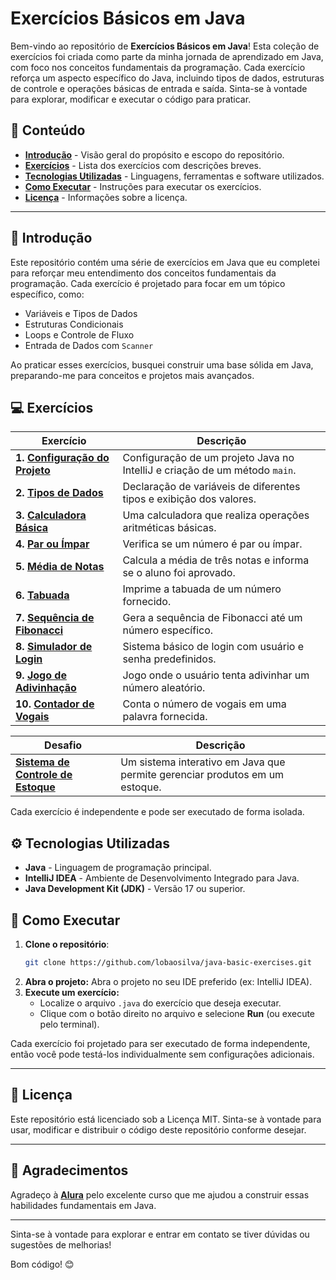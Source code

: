 # Exercícios Básicos em Java

Bem-vindo ao repositório de **Exercícios Básicos em Java**! Esta coleção de exercícios foi criada como parte da minha jornada de aprendizado em Java, com foco nos conceitos fundamentais da programação. Cada exercício reforça um aspecto específico do Java, incluindo tipos de dados, estruturas de controle e operações básicas de entrada e saída. Sinta-se à vontade para explorar, modificar e executar o código para praticar.

## 📑 Conteúdo

- **[Introdução](#-introdução)** - Visão geral do propósito e escopo do repositório.
- **[Exercícios](#-exercícios)** - Lista dos exercícios com descrições breves.
- **[Tecnologias Utilizadas](#%EF%B8%8F-tecnologias-utilizadas)** - Linguagens, ferramentas e software utilizados.
- **[Como Executar](#-como-executar)** - Instruções para executar os exercícios.
- **[Licença](#-licença)** - Informações sobre a licença.

---

## 📝 Introdução

Este repositório contém uma série de exercícios em Java que eu completei para reforçar meu entendimento dos conceitos fundamentais da programação. Cada exercício é projetado para focar em um tópico específico, como:

- Variáveis e Tipos de Dados
- Estruturas Condicionais
- Loops e Controle de Fluxo
- Entrada de Dados com `Scanner`

Ao praticar esses exercícios, busquei construir uma base sólida em Java, preparando-me para conceitos e projetos mais avançados.

## 💻 Exercícios

| Exercício                | Descrição                                                                       |
|--------------------------|---------------------------------------------------------------------------------|
| **1. [Configuração do Projeto](https://github.com/lobaosilva/java-basic-exercises/tree/main/src/exercicio1)**  | Configuração de um projeto Java no IntelliJ e criação de um método `main`. |
| **2. [Tipos de Dados](https://github.com/lobaosilva/java-basic-exercises/tree/main/src/exercicio2)**    | Declaração de variáveis de diferentes tipos e exibição dos valores.             |
| **3. [Calculadora Básica](https://github.com/lobaosilva/java-basic-exercises/tree/main/src/exercicio3)** | Uma calculadora que realiza operações aritméticas básicas.                     |
| **4. [Par ou Ímpar](https://github.com/lobaosilva/java-basic-exercises/tree/main/src/exercicio4)**      | Verifica se um número é par ou ímpar.                                          |
| **5. [Média de Notas](https://github.com/lobaosilva/java-basic-exercises/tree/main/src/exercicio5)**    | Calcula a média de três notas e informa se o aluno foi aprovado.               |
| **6. [Tabuada](https://github.com/lobaosilva/java-basic-exercises/tree/main/src/exercicio6)**           | Imprime a tabuada de um número fornecido.                                      |
| **7. [Sequência de Fibonacci](https://github.com/lobaosilva/java-basic-exercises/tree/main/src/exercicio7)** | Gera a sequência de Fibonacci até um número específico.                   |
| **8. [Simulador de Login](https://github.com/lobaosilva/java-basic-exercises/tree/main/src/exercicio8)** | Sistema básico de login com usuário e senha predefinidos.                     |
| **9. [Jogo de Adivinhação](https://github.com/lobaosilva/java-basic-exercises/tree/main/src/exercicio9)** | Jogo onde o usuário tenta adivinhar um número aleatório.                     |
| **10. [Contador de Vogais](https://github.com/lobaosilva/java-basic-exercises/tree/main/src/exercicio10)** | Conta o número de vogais em uma palavra fornecida.                          |

| Desafio                  | Descrição                                                                       |
|--------------------------|---------------------------------------------------------------------------------|
| **[Sistema de Controle de Estoque](https://github.com/lobaosilva/InventoryManager)** | Um sistema interativo em Java que permite gerenciar produtos em um estoque. |

Cada exercício é independente e pode ser executado de forma isolada.

## ⚙️ Tecnologias Utilizadas

- **Java** - Linguagem de programação principal.
- **IntelliJ IDEA** - Ambiente de Desenvolvimento Integrado para Java.
- **Java Development Kit (JDK)** - Versão 17 ou superior.

## 🚀 Como Executar

1. **Clone o repositório**:
   ```bash
   git clone https://github.com/lobaosilva/java-basic-exercises.git

2. **Abra o projeto:** Abra o projeto no seu IDE preferido (ex: IntelliJ IDEA).
3. **Execute um exercício:**
    - Localize o arquivo `.java` do exercício que deseja executar.
    - Clique com o botão direito no arquivo e selecione **Run** (ou execute pelo terminal).

Cada exercício foi projetado para ser executado de forma independente, então você pode testá-los individualmente sem configurações adicionais.

---

## 📄 Licença

Este repositório está licenciado sob a Licença MIT. Sinta-se à vontade para usar, modificar e distribuir o código deste repositório conforme desejar.

---

## 🙌 Agradecimentos
Agradeço à **[Alura](https://www.alura.com.br/)** pelo excelente curso que me ajudou a construir essas habilidades fundamentais em Java.

---

Sinta-se à vontade para explorar e entrar em contato se tiver dúvidas ou sugestões de melhorias!

Bom código! 😊
